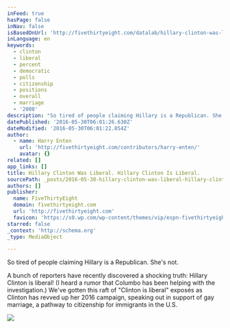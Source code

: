 ```yaml
---
inFeed: true
hasPage: false
inNav: false
isBasedOnUrl: 'http://fivethirtyeight.com/datalab/hillary-clinton-was-liberal-hillary-clinton-is-liberal/'
inLanguage: en
keywords:
  - clinton
  - liberal
  - percent
  - democratic
  - polls
  - citizenship
  - positions
  - overall
  - marriage
  - '2008'
description: "So tired of people claiming Hillary is a Republican. She's not."
datePublished: '2016-05-30T06:01:26.630Z'
dateModified: '2016-05-30T06:01:22.854Z'
author:
  - name: Harry Enten
    url: 'http://fivethirtyeight.com/contributors/harry-enten/'
    avatar: {}
related: []
app_links: []
title: Hillary Clinton Was Liberal. Hillary Clinton Is Liberal.
sourcePath: _posts/2016-05-30-hillary-clinton-was-liberal-hillary-clinton-is-liberal.md
authors: []
publisher:
  name: FiveThirtyEight
  domain: fivethirtyeight.com
  url: 'http://fivethirtyeight.com'
  favicon: 'https://s0.wp.com/wp-content/themes/vip/espn-fivethirtyeight/assets/img/favicon.ico?v=1.0.3'
starred: false
_context: 'http://schema.org'
_type: MediaObject

---
```

So tired of people claiming Hillary is a Republican. She's not.

<article style=""><p>A bunch of reporters have recently discovered a shocking truth: Hillary Clinton is liberal! (I heard a rumor that Columbo has been helping with the investigation.) We've gotten this raft of "Clinton is liberal" exposés as Clinton has revved up her 2016 campaign, speaking out in support of gay marriage, a pathway to citizenship for immigrants in the U.S.</p><img src="https://s3-us-west-2.amazonaws.com/the-grid-img/p/8ac2b0ad8a2e8f242be4914464981a59624b8e8e.jpg" /></article>